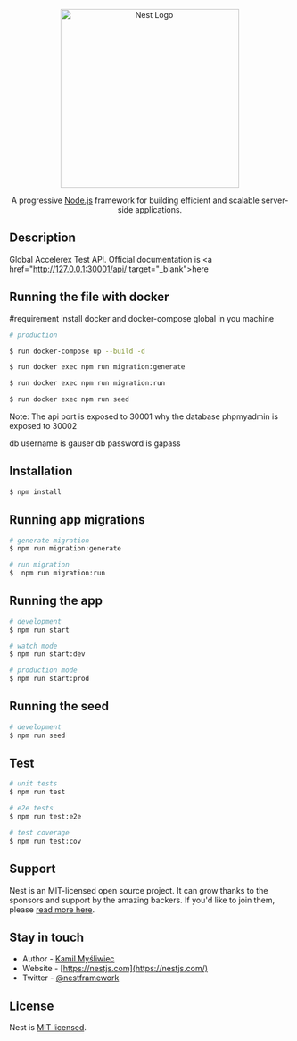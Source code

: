 <p align="center">
  <a href="http://nestjs.com/" target="blank"><img src="https://nestjs.com/img/logo_text.svg" width="320" alt="Nest Logo" /></a>
</p>

[circleci-image]: https://img.shields.io/circleci/build/github/nestjs/nest/master?token=abc123def456
[circleci-url]: https://circleci.com/gh/nestjs/nest

  <p align="center">A progressive <a href="http://nodejs.org" target="_blank">Node.js</a> framework for building efficient and scalable server-side applications.</p>
 
## Description

Global Accelerex Test API. Official documentation is <a href="http://127.0.0.1:30001/api/ target="\_blank">here</a>


## Running the file with docker

#requirement
install docker and docker-compose global in you machine

```bash
# production

$ run docker-compose up --build -d

$ run docker exec npm run migration:generate

$ run docker exec npm run migration:run

$ run docker exec npm run seed

```

Note: The api port is exposed to 30001 why the database phpmyadmin is exposed to 30002

db username is gauser
db password is  gapass


## Installation

```bash
$ npm install
```

## Running app migrations

```bash
# generate migration
$ npm run migration:generate

# run migration
$  npm run migration:run
```

## Running the app

```bash
# development
$ npm run start

# watch mode
$ npm run start:dev

# production mode
$ npm run start:prod
```

## Running the seed

```bash
# development
$ npm run seed
```

## Test

```bash
# unit tests
$ npm run test

# e2e tests
$ npm run test:e2e

# test coverage
$ npm run test:cov
```

## Support

Nest is an MIT-licensed open source project. It can grow thanks to the sponsors and support by the amazing backers. If you'd like to join them, please [read more here](https://docs.nestjs.com/support).

## Stay in touch

- Author - [Kamil Myśliwiec](https://kamilmysliwiec.com)
- Website - [https://nestjs.com](https://nestjs.com/)
- Twitter - [@nestframework](https://twitter.com/nestframework)

## License

Nest is [MIT licensed](LICENSE).
